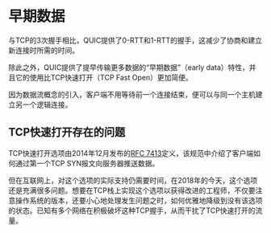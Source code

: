 # 早期数据

与TCP的3次握手相比，QUIC提供了0-RTT和1-RTT的握手，这减少了协商和建立新连接时所需的时间。

除此之外，QUIC提供了提早传输更多数据的“早期数据”（early data）特性，并且它的使用比TCP快速打开（TCP Fast Open）更加简便。

因为数据流概念的引入，客户端不用等待前一个连接结束，便可以与同一个主机建立另一个逻辑连接。

## TCP快速打开存在的问题

TCP快速打开选项由2014年12月发布的[RFC 7413](https://tools.ietf.org/html/rfc7413)定义，该规范中介绍了客户端如何通过第一个TCP SYN报文向服务器推送数据。

但在互联网上，对这个选项的实际支持仍需要时间，在2018年的今天，这个选项还是充满很多问题。想要在TCP栈上实现这个选项以获得改进的工程师，不仅要注意操作系统的版本，还要小心地处理发生问题之时，如何优雅地降级到没有该选项的状态。已知有多个网络在积极破坏这种TCP握手，从而干扰了TCP快速打开的流量。
